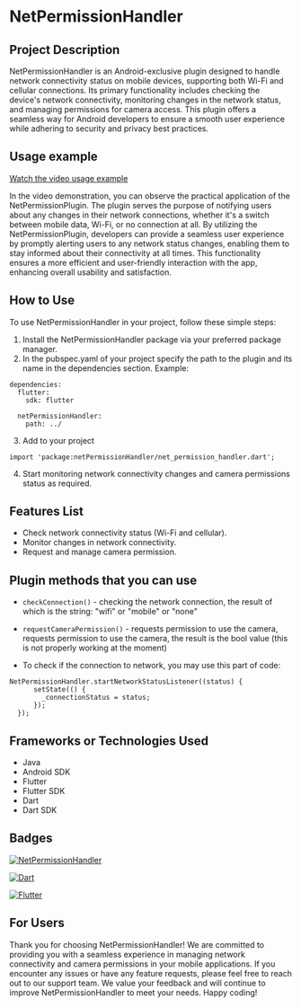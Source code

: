 
# NetPermissionHandler

## Project Description

NetPermissionHandler is an Android-exclusive plugin designed to handle network connectivity status on mobile devices, supporting both Wi-Fi and cellular connections. Its primary functionality includes checking the device's network connectivity, monitoring changes in the network status, and managing permissions for camera access. This plugin offers a seamless way for Android developers to ensure a smooth user experience while adhering to security and privacy best practices.
## Usage example


[Watch the video usage example](https://drive.google.com/file/d/1Wc6xGRr0YdGBirkdgY9lJ7E8TrYD0Rhq/view?usp=drive_link)

In the video demonstration, you can observe the practical application of the NetPermissionPlugin. The plugin serves the purpose of notifying users about any changes in their network connections, whether it's a switch between mobile data, Wi-Fi, or no connection at all. By utilizing the NetPermissionPlugin, developers can provide a seamless user experience by promptly alerting users to any network status changes, enabling them to stay informed about their connectivity at all times. This functionality ensures a more efficient and user-friendly interaction with the app, enhancing overall usability and satisfaction.
## How to Use

To use NetPermissionHandler in your project, follow these simple steps:

1. Install the NetPermissionHandler package via your preferred package manager.
2. In the pubspec.yaml of your project specify the path to the plugin and its name in the dependencies section. Example:
```
dependencies:
  flutter:
    sdk: flutter

  netPermissionHandler:
    path: ../
```
3. Add to your project
```
import 'package:netPermissionHandler/net_permission_handler.dart';
   ```
4. Start monitoring network connectivity changes and camera permissions status as required.




## Features List

- Check network connectivity status (Wi-Fi and cellular).
- Monitor changes in network connectivity.
- Request and manage camera permission.

## Plugin methods that you can use
* ```checkConnection()``` - checking the network connection, the result of which is the string: "wifi" or "mobile" or "none"
* ```requestCameraPermission()``` - requests permission to use the camera, requests permission to use the camera, the result is the bool value (this is not properly working at the moment)
   
*  To check if the connection to network, you may use this part of code:
```
NetPermissionHandler.startNetworkStatusListener((status) {
      setState(() {
        _connectionStatus = status;
      });
  }); 
```

## Frameworks or Technologies Used

- Java
- Android SDK
- Flutter
- Flutter SDK
- Dart
- Dart SDK

## Badges

[![NetPermissionHandler](https://img.shields.io/badge/NetPermissionHandler-v1.0-blue)](https://www.example.com/netpermissionhandler)

[![Dart](https://img.shields.io/badge/Dart-v2.14.4-blue)](https://dart.dev/)

[![Flutter](https://img.shields.io/badge/Flutter-v2.5-blue)](https://flutter.dev/)
## For Users

Thank you for choosing NetPermissionHandler! We are committed to providing you with a seamless experience in managing network connectivity and camera permissions in your mobile applications. If you encounter any issues or have any feature requests, please feel free to reach out to our support team. We value your feedback and will continue to improve NetPermissionHandler to meet your needs. Happy coding!